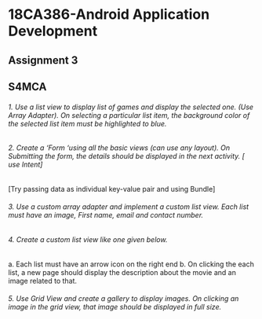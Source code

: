 # 18CA386-Android Application Development 
## Assignment 3
## S4MCA


###### 1.	Use a list view to display list of games and display the selected one. (Use Array Adapter). On selecting a particular list item, the background color of the selected list item must be highlighted to blue.

###### 2.	Create a ‘Form ‘using all the basic views (can use any layout). On Submitting the form, the details should be displayed in the next activity. [ use Intent]
[Try passing data as individual key-value pair and using Bundle]

###### 3.	Use a custom array adapter and implement a custom list view. Each list must have an image, First name, email and contact number.

###### 4.	Create a custom list view like one given below.
a.	Each list must have an arrow icon on the right end
b.	On clicking the each list, a new page should display the description about the movie and an image related to that.

###### 5.	Use Grid View and create a gallery to display images. On clicking an image in the grid view, that image should be displayed in full size.
